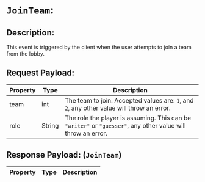 # `JoinTeam`:

## Description:
This event is triggered by the client when the user attempts to join a team from the lobby.

## Request Payload:
| Property | Type | Description
| -------- | ---- | -----------
| team     | int  | The team to join. Accepted values are: `1`, and `2`, any other value will throw an error.
| role     | String | The role the player is assuming. This can be `"writer"` or `"guesser"`, any other value will throw an error.

## Response Payload: (`JoinTeam`)
| Property | Type | Description
| -------- | ---- | -----------